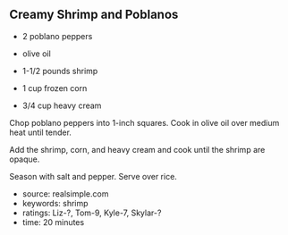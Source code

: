 Creamy Shrimp and Poblanos
--------------------------

- 2 poblano peppers
- olive oil

- 1-1/2 pounds shrimp
- 1 cup frozen corn
- 3/4 cup heavy cream

Chop poblano peppers into 1-inch squares.  Cook in olive oil over
medium heat until tender.

Add the shrimp, corn, and heavy cream and cook until the shrimp are
opaque.

Season with salt and pepper.  Serve over rice.

- source: realsimple.com
- keywords: shrimp
- ratings: Liz-?, Tom-9, Kyle-7, Skylar-?
- time: 20 minutes
